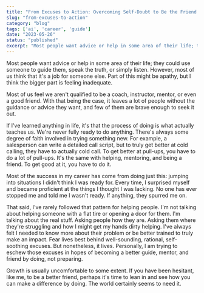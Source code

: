 ```yaml
---
title: "From Excuses to Action: Overcoming Self-Doubt to Be the Friend and Mentor You Want to Be"
slug: "from-excuses-to-action"
category: "blog"
tags: ['ai', 'career', 'guide']
date: "2023-05-26"
status: "published"
excerpt: "Most people want advice or help in some area of their life; they could use someone to guide them, speak truth, or simply listen. However, most of us think that it&#x27;&#x27;s a job for someone else. Part of..."
---
```


Most people want advice or help in some area of their life; they could use someone to guide them, speak the truth, or simply listen. However, most of us think that it's a job for someone else. Part of this might be apathy, but I think the bigger part is feeling inadequate.

Most of us feel we aren't qualified to be a coach, instructor, mentor, or even a good friend. With that being the case, it leaves a lot of people without the guidance or advice they want, and few of them are brave enough to seek it out.

If I've learned anything in life, it's that the process of doing is what actually teaches us. We're never fully ready to do anything. There's always some degree of faith involved in trying something new. For example, a salesperson can write a detailed call script, but to truly get better at cold calling, they have to actually cold call. To get better at pull-ups, you have to do a lot of pull-ups. It's the same with helping, mentoring, and being a friend. To get good at it, you have to do it.

Most of the success in my career has come from doing just this: jumping into situations I didn't think I was ready for. Every time, I surprised myself and became proficient at the things I thought I was lacking. No one has ever stopped me and told me I wasn't ready. If anything, they spurred me on.

That said, I've rarely followed that pattern for helping people. I'm not talking about helping someone with a flat tire or opening a door for them. I'm talking about the real stuff. Asking people how they are. Asking them where they're struggling and how I might get my hands dirty helping. I've always felt I needed to know more about their problem or be better trained to truly make an impact. Fear lives best behind well-sounding, rational, self-soothing excuses. But nonetheless, it lives. Personally, I am trying to eschew those excuses in hopes of becoming a better guide, mentor, and friend by doing, not preparing. 

Growth is usually uncomfortable to some extent. If you have been hesitant, like me, to be a better friend, perhaps it's time to lean in and see how you can make a difference by doing. The world certainly seems to need it.

